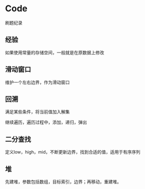 # Code
刷题纪录
## 经验
如果使用常量的存储空间，一般就是在原数据上修改
## 滑动窗口
维护一个左右边界，作为滑动窗口
## 回溯
满足某些条件，将当前值加入解集

继续遍历，遍历过程中，添加，递归，弹出
## 二分查找
定义low，high，mid，不断更新边界，找到合适的值，适用于有序序列
## 堆
先建堆，参数包括数组，目标索引，边界；再移动，重建堆。
